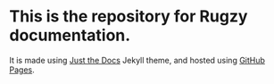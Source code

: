 # This is the repository for Rugzy documentation.

It is made using [Just the Docs](https://just-the-docs.github.io/just-the-docs/) Jekyll theme, and hosted using [GitHub Pages](https://pages.github.com/). 
